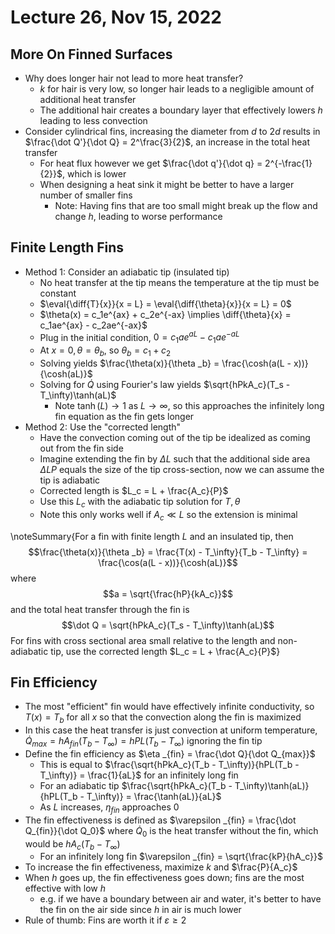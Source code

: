# Lecture 26, Nov 15, 2022

## More On Finned Surfaces

* Why does longer hair not lead to more heat transfer?
	* $k$ for hair is very low, so longer hair leads to a negligible amount of additional heat transfer
	* The additional hair creates a boundary layer that effectively lowers $h$ leading to less convection
* Consider cylindrical fins, increasing the diameter from $d$ to $2d$ results in $\frac{\dot Q'}{\dot Q} = 2^\frac{3}{2}$, an increase in the total heat transfer
	* For heat flux however we get $\frac{\dot q'}{\dot q} = 2^{-\frac{1}{2}}$, which is lower
	* When designing a heat sink it might be better to have a larger number of smaller fins
		* Note: Having fins that are too small might break up the flow and change $h$, leading to worse performance

## Finite Length Fins

* Method 1: Consider an adiabatic tip (insulated tip)
	* No heat transfer at the tip means the temperature at the tip must be constant
	* $\eval{\diff{T}{x}}{x = L} = \eval{\diff{\theta}{x}}{x = L} = 0$
	* $\theta(x) = c_1e^{ax} + c_2e^{-ax} \implies \diff{\theta}{x} = c_1ae^{ax} - c_2ae^{-ax}$
	* Plug in the initial condition, $0 = c_1ae^{aL} - c_1ae^{-aL}$
	* At $x = 0, \theta = \theta _b$, so $\theta _b = c_1 + c_2$
	* Solving yields $\frac{\theta(x)}{\theta _b} = \frac{\cosh(a(L - x))}{\cosh(aL)}$
	* Solving for $\dot Q$ using Fourier's law yields $\sqrt{hPkA_c}(T_s - T_\infty)\tanh(aL)$
		* Note $\tanh(L) \to 1$ as $L \to \infty$, so this approaches the infinitely long fin equation as the fin gets longer
* Method 2: Use the "corrected length"
	* Have the convection coming out of the tip be idealized as coming out from the fin side
	* Imagine extending the fin by $\Delta L$ such that the additional side area $\Delta LP$ equals the size of the tip cross-section, now we can assume the tip is adiabatic
	* Corrected length is $L_c = L + \frac{A_c}{P}$
	* Use this $L_c$ with the adiabatic tip solution for $T, \theta$
	* Note this only works well if $A_c \ll L$ so the extension is minimal

\noteSummary{For a fin with finite length $L$ and an insulated tip, then $$\frac{\theta(x)}{\theta _b} = \frac{T(x) - T_\infty}{T_b - T_\infty} = \frac{\cos(a(L - x))}{\cosh(aL)}$$ where $$a = \sqrt{\frac{hP}{kA_c}}$$ and the total heat transfer through the fin is $$\dot Q = \sqrt{hPkA_c}(T_s - T_\infty)\tanh(aL)$$ For fins with cross sectional area small relative to the length and non-adiabatic tip, use the corrected length $L_c = L + \frac{A_c}{P}$}

## Fin Efficiency

* The most "efficient" fin would have effectively infinite conductivity, so $T(x) = T_b$ for all $x$ so that the convection along the fin is maximized
* In this case the heat transfer is just convection at uniform temperature, $\dot Q_{max} = hA_{fin}(T_b - T_\infty) = hPL(T_b - T_\infty)$ ignoring the fin tip
* Define the fin efficiency as $\eta _{fin} = \frac{\dot Q}{\dot Q_{max}}$
	* This is equal to $\frac{\sqrt{hPkA_c}(T_b - T_\infty)}{hPL(T_b - T_\infty)} = \frac{1}{aL}$ for an infinitely long fin
	* For an adiabatic tip $\frac{\sqrt{hPkA_c}(T_b - T_\infty)\tanh(aL)}{hPL(T_b - T_\infty)} = \frac{\tanh(aL)}{aL}$
	* As $L$ increases, $\eta _{fin}$ approaches 0
* The fin effectiveness is defined as $\varepsilon _{fin} = \frac{\dot Q_{fin}}{\dot Q_0}$ where $\dot Q_0$ is the heat transfer without the fin, which would be $hA_c(T_b - T_\infty)$
	* For an infinitely long fin $\varepsilon _{fin} = \sqrt{\frac{kP}{hA_c}}$
* To increase the fin effectiveness, maximize $k$ and $\frac{P}{A_c}$
* When $h$ goes up, the fin effectiveness goes down; fins are the most effective with low $h$
	* e.g. if we have a boundary between air and water, it's better to have the fin on the air side since $h$ in air is much lower
* Rule of thumb: Fins are worth it if $\varepsilon \geq 2$


